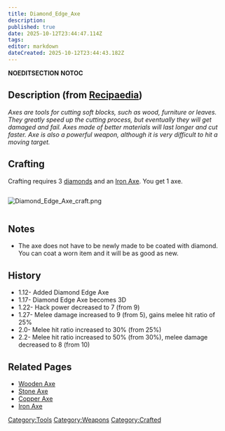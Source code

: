 ```yaml
---
title: Diamond_Edge_Axe
description: 
published: true
date: 2025-10-12T23:44:47.114Z
tags: 
editor: markdown
dateCreated: 2025-10-12T23:44:43.182Z
---
```


__NOEDITSECTION__ __NOTOC__

## Description (from [Recipaedia](.. "wikilink"))

*Axes are tools for cutting soft blocks, such as wood, furniture or
leaves. They greatly speed up the cutting process, but eventually they
will get damaged and fail. Axes made of better materials will last
longer and cut faster. Axe is also a powerful weapon, although it is
very difficult to hit a moving target.*

## Crafting

Crafting requires 3 [diamonds](../Minerals/Diamond.md "wikilink") and an [Iron
Axe](Iron_Axe.md "wikilink"). You get 1 axe.

<div style="overflow: hidden">

![Diamond_Edge_Axe_craft.png](Diamond_Edge_Axe_craft.png
"Diamond_Edge_Axe_craft.png")

</div>

## Notes

  - The axe does not have to be newly made to be coated with diamond.
    You can coat a worn item and it will be as good as new.

## History

  - 1.12- Added Diamond Edge Axe
  - 1.17- Diamond Edge Axe becomes 3D
  - 1.22- Hack power decreased to 7 (from 9)
  - 1.27- Melee damage increased to 9 (from 5), gains melee hit ratio of
    25%
  - 2.0- Melee hit ratio increased to 30% (from 25%)
  - 2.2- Melee hit ratio increased to 50% (from 30%), melee damage
    decreased to 8 (from 10)

## Related Pages 

  - [Wooden Axe](Wooden_Axe.md "wikilink")
  - [Stone Axe](Stone_Axe.md "wikilink")
  - [Copper Axe](Copper_Axe.md "wikilink")
  - [Iron Axe](Iron_Axe.md "wikilink")

[Category:Tools](Category:Tools "wikilink")
[Category:Weapons](Category:Weapons "wikilink")
[Category:Crafted](Category:Crafted "wikilink")